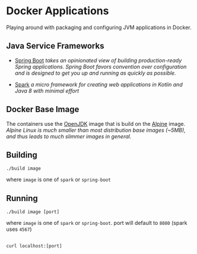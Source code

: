 # Docker Applications

Playing around with packaging and configuring JVM applications in Docker.

## Java Service Frameworks

- [Spring Boot](https://projects.spring.io/spring-boot/) _takes an opinionated view of building production-ready Spring applications. Spring Boot favors convention over configuration and is designed to get you up and running as quickly as possible._

- [Spark](http://sparkjava.com/) _a micro framework for creating web applications in Kotlin and Java 8 with minimal effort_

## Docker Base Image

The containers use the [OpenJDK](https://hub.docker.com/\_/openjdk/) image that is build on the [Alpine](https://hub.docker.com/\_/alpine/) image. _Alpine Linux is much smaller than most distribution base images (~5MB), and thus leads to much slimmer images in general._

## Building

```console
./build image
```

where `image` is one of `spark` or `spring-boot`

## Running

```console
./build image [port]
```

where `image` is one of `spark` or `spring-boot`. port will default to `8080` (spark uses `4567`)

##

```console
curl localhost:[port]
```
